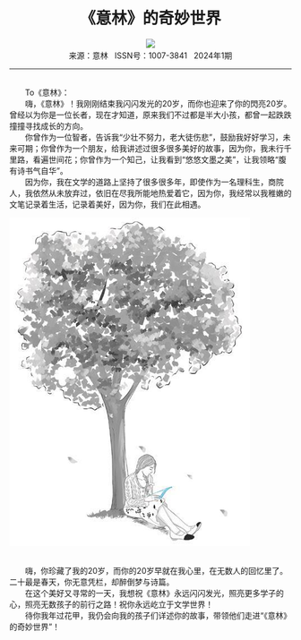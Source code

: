 # <center>《意林》的奇妙世界</center>

<div align=center><img src="https://raw.githubusercontent.com/leaguecn/magazines/main/img_authors/%d7%f7%d5%df%a3%ba%c0%ee%cf%bc.jpg"></div>

<center>来源：意林   ISSN号：1007-3841   2024年1期</center>

* * *

<br>　　To《意林》：  
　　嗨，《意林》！我刚刚结束我闪闪发光的20岁，而你也迎来了你的閃亮20岁。曾经以为你是一位长者，现在才知道，原来我们不过都是半大小孩，都曾一起跌跌撞撞寻找成长的方向。  
　　你曾作为一位智者，告诉我“少壮不努力，老大徒伤悲”，鼓励我好好学习，未来可期；你曾作为一个朋友，给我讲述过很多很多美好的故事，因为你，我未行千里路，看遍世间花；你曾作为一个知己，让我看到“悠悠文墨之美”，让我领略“腹有诗书气自华”。  
　　因为你，我在文学的道路上坚持了很多很多年，即使作为一名理科生，商院人，我依然从未放弃过，依旧在尽我所能地热爱着它，因为你，我经常以我稚嫩的文笔记录着生活，记录着美好，因为你，我们在此相遇。

![](https://raw.githubusercontent.com/leaguecn/magazines/main/img/yili20240172-1-l.jpg)

  
<br>　　嗨，你珍藏了我的20岁，而你的20岁早就在我心里，在无数人的回忆里了。二十最是春天，你无意凭栏，却醉倒梦与诗篇。  
　　在这个美好又寻常的一天，我想祝《意林》永远闪闪发光，照亮更多学子的心，照亮无数孩子的前行之路！祝你永远屹立于文学世界！  
　　待你我年过花甲，我仍会向我的孩子们详述你的故事，带领他们走进“《意林》的奇妙世界”！
